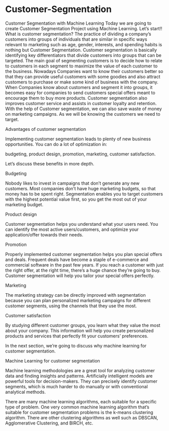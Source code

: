 # Customer-Segmentation
Customer Segmentation with Machine Learning  Today we are going to create Customer Segmentation Project using Machine Learning. Let’s start!!  What is customer segmentation?  The practice of dividing a company’s customers into groups of individuals that are similar in specific ways relevant to marketing such as age, gender, interests, and spending habits is nothing but Customer Segmentation.  Customer segmentation is basically identifying key differentiators that divide customers into groups that can be targeted. The main goal of segmenting customers is to decide how to relate to customers in each segment to maximize the value of each customer to the business.  Nowadays Companies want to know their customers better so that they can provide useful customers with some goodies and also attract customers to purchase or make some kind of business with the company. When Companies know about customers and segment it into groups, it becomes easy for companies to send customers special offers meant to encourage them to buy more products.  Customer segmentation also improves customer service and assists in customer loyalty and retention.  With the help of Customer segmentation, we can also save waste of money on marketing campaigns. As we will be knowing the customers we need to target.


Advantages of customer segmentation

Implementing customer segmentation leads to plenty of new business opportunities. You can do a lot of optimization in:

budgeting, product design, promotion, marketing, customer satisfaction. 

Let’s discuss these benefits in more depth.

Budgeting

Nobody likes to invest in campaigns that don’t generate any new customers. Most companies don’t have huge marketing budgets, so that money has to be spent right. Segmentation enables you to target customers with the highest potential value first, so you get the most out of your marketing budget. 

Product design

Customer segmentation helps you understand what your users need. You can identify the most active users/customers, and optimize your application/offer towards their needs. 

Promotion

Properly implemented customer segmentation helps you plan special offers and deals. Frequent deals have become a staple of e-commerce and commercial software in the past few years. If you reach a customer with just the right offer, at the right time, there’s a huge chance they’re going to buy. Customer segmentation will help you tailor your special offers perfectly.

Marketing

The marketing strategy can be directly improved with segmentation because you can plan personalized marketing campaigns for different customer segments, using the channels that they use the most.

Customer satisfaction

By studying different customer groups, you learn what they value the most about your company. This information will help you create personalized products and services that perfectly fit your customers’ preferences.

In the next section, we’re going to discuss why machine learning for customer segmentation.

Machine Learning for customer segmentation

Machine learning methodologies are a great tool for analyzing customer data and finding insights and patterns. Artificially intelligent models are powerful tools for decision-makers. They can precisely identify customer segments, which is much harder to do manually or with conventional analytical methods.

There are many machine learning algorithms, each suitable for a specific type of problem. One very common machine learning algorithm that’s suitable for customer segmentation problems is the k-means clustering algorithm. There are other clustering algorithms as well such as DBSCAN, Agglomerative Clustering, and BIRCH, etc.

